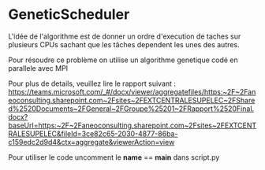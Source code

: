 # GeneticScheduler

L'idée de l'algorithme est de donner un ordre d'execution de taches sur plusieurs CPUs sachant que les tâches dependent les unes des autres.

Pour résoudre ce problème on utilise un algorithme genetique codé en parallele avec MPI

Pour plus de details, veuillez lire le rapport suivant : https://teams.microsoft.com/_#/docx/viewer/aggregatefiles/https:~2F~2Faneoconsulting.sharepoint.com~2Fsites~2FEXTCENTRALESUPELEC~2FShared%2520Documents~2FGeneral~2FGroupe%25201~2FRapport%2520Final.docx?baseUrl=https:~2F~2Faneoconsulting.sharepoint.com~2Fsites~2FEXTCENTRALESUPELEC&fileId=3ce82c65-2030-4877-86ba-c159edc2d9d4&ctx=aggregate&viewerAction=view

Pour utiliser le code uncomment le __name__ == __main__ dans script.py
